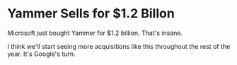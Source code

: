 # Yammer Sells for $1.2 Billon

Microsoft just bought Yammer for $1.2 billion. That's insane.

I think we'll start seeing more acquisitions like this throughout the rest of the year. It's Google's turn.

